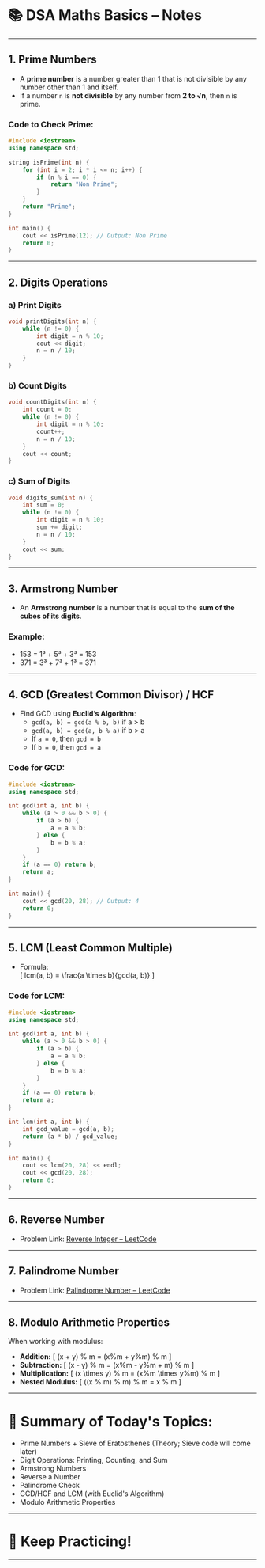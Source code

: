 
# 📚 DSA Maths Basics – Notes

---

## 1. Prime Numbers
- A **prime number** is a number greater than 1 that is not divisible by any number other than 1 and itself.
- If a number `n` is **not divisible** by any number from **2 to √n**, then `n` is prime.

### Code to Check Prime:
```cpp
#include <iostream>
using namespace std;

string isPrime(int n) {
    for (int i = 2; i * i <= n; i++) {
        if (n % i == 0) {
            return "Non Prime";
        }
    }
    return "Prime";
}

int main() {
    cout << isPrime(12); // Output: Non Prime
    return 0;
}
```

---
## 2. Digits Operations

### a) Print Digits
```cpp
void printDigits(int n) {
    while (n != 0) {
        int digit = n % 10;
        cout << digit;
        n = n / 10;
    }
}
```

### b) Count Digits
```cpp
void countDigits(int n) {
    int count = 0;
    while (n != 0) {
        int digit = n % 10;
        count++;
        n = n / 10;
    }
    cout << count;
}
```

### c) Sum of Digits
```cpp
void digits_sum(int n) {
    int sum = 0;
    while (n != 0) {
        int digit = n % 10;
        sum += digit;
        n = n / 10;
    }
    cout << sum;
}
```

---
## 3. Armstrong Number
- An **Armstrong number** is a number that is equal to the **sum of the cubes of its digits**.

### Example:
- 153 = 1³ + 5³ + 3³ = 153
- 371 = 3³ + 7³ + 1³ = 371

---
## 4. GCD (Greatest Common Divisor) / HCF
- Find GCD using **Euclid’s Algorithm**:
  - `gcd(a, b) = gcd(a % b, b)` if a > b
  - `gcd(a, b) = gcd(a, b % a)` if b > a
  - If `a = 0`, then `gcd = b`
  - If `b = 0`, then `gcd = a`

### Code for GCD:
```cpp
#include <iostream>
using namespace std;

int gcd(int a, int b) {
    while (a > 0 && b > 0) {
        if (a > b) {
            a = a % b;
        } else {
            b = b % a;
        }
    }
    if (a == 0) return b;
    return a;
}

int main() {
    cout << gcd(20, 28); // Output: 4
    return 0;
}
```

---
## 5. LCM (Least Common Multiple)
- Formula:  
  \[
  lcm(a, b) = \frac{a \times b}{gcd(a, b)}
  \]

### Code for LCM:
```cpp
#include <iostream>
using namespace std;

int gcd(int a, int b) {
    while (a > 0 && b > 0) {
        if (a > b) {
            a = a % b;
        } else {
            b = b % a;
        }
    }
    if (a == 0) return b;
    return a;
}

int lcm(int a, int b) {
    int gcd_value = gcd(a, b);
    return (a * b) / gcd_value;
}

int main() {
    cout << lcm(20, 28) << endl;
    cout << gcd(20, 28);
    return 0;
}
```

---
## 6. Reverse Number
- Problem Link: [Reverse Integer – LeetCode](https://leetcode.com/problems/reverse-integer/)

---
## 7. Palindrome Number
- Problem Link: [Palindrome Number – LeetCode](https://leetcode.com/problems/palindrome-number/)

---
## 8. Modulo Arithmetic Properties

When working with modulus:

- **Addition:**
  \[
  (x + y) \% m = (x\%m + y\%m) \% m
  \]
- **Subtraction:**
  \[
  (x - y) \% m = (x\%m - y\%m + m) \% m
  \]
- **Multiplication:**
  \[
  (x \times y) \% m = (x\%m \times y\%m) \% m
  \]
- **Nested Modulus:**
  \[
  ((x \% m) \% m) \% m = x \% m
  \]

---

# 📌 Summary of Today's Topics:
- Prime Numbers + Sieve of Eratosthenes (Theory; Sieve code will come later)
- Digit Operations: Printing, Counting, and Sum
- Armstrong Numbers
- Reverse a Number
- Palindrome Check
- GCD/HCF and LCM (with Euclid's Algorithm)
- Modulo Arithmetic Properties

---

# 🚀 Keep Practicing!

---
